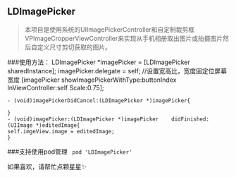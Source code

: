 ## LDImagePicker

>本项目是使用系统的UIImagePickerController和自定制裁剪框VPImageCropperViewController来实现从手机相册取出图片或拍摄图片然后自定义尺寸剪切获取的图片。

###使用方法：
	LDImagePicker *imagePicker = [LDImagePicker sharedInstance];
	imagePicker.delegate = self;
	//设置宽高比，宽度固定位屏幕宽度
	[imagePicker showImagePickerWithType:buttonIndex InViewController:self Scale:0.75];

	- (void)imagePickerDidCancel:(LDImagePicker *)imagePicker{
    
	}
	- (void)imagePicker:(LDImagePicker *)imagePicker 	didFinished:(UIImage *)editedImage{
    self.imgeView.image = editedImage;
	}
  
###支持使用pod管理
 ` pod 'LDImagePicker'`
  
  如果喜欢，请帮忙点颗星星✨
